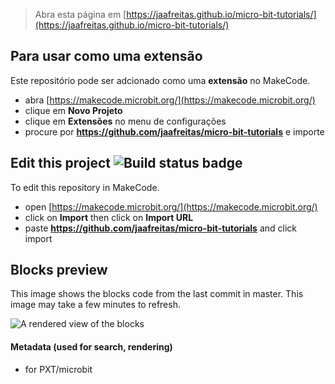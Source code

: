 
> Abra esta página em [https://jaafreitas.github.io/micro-bit-tutorials/](https://jaafreitas.github.io/micro-bit-tutorials/)

## Para usar como uma extensão

Este repositório pode ser adcionado como uma **extensão** no MakeCode.

* abra [https://makecode.microbit.org/](https://makecode.microbit.org/)
* clique em **Novo Projeto**
* clique em  **Extensões** no menu de configurações
* procure por **https://github.com/jaafreitas/micro-bit-tutorials** e importe

## Edit this project ![Build status badge](https://github.com/jaafreitas/micro-bit-tutorials/workflows/MakeCode/badge.svg)

To edit this repository in MakeCode.

* open [https://makecode.microbit.org/](https://makecode.microbit.org/)
* click on **Import** then click on **Import URL**
* paste **https://github.com/jaafreitas/micro-bit-tutorials** and click import

## Blocks preview

This image shows the blocks code from the last commit in master.
This image may take a few minutes to refresh.

![A rendered view of the blocks](https://github.com/jaafreitas/micro-bit-tutorials/raw/master/.github/makecode/blocks.png)

#### Metadata (used for search, rendering)

* for PXT/microbit
<script src="https://makecode.com/gh-pages-embed.js"></script><script>makeCodeRender("{{ site.makecode.home_url }}", "{{ site.github.owner_name }}/{{ site.github.repository_name }}");</script>
